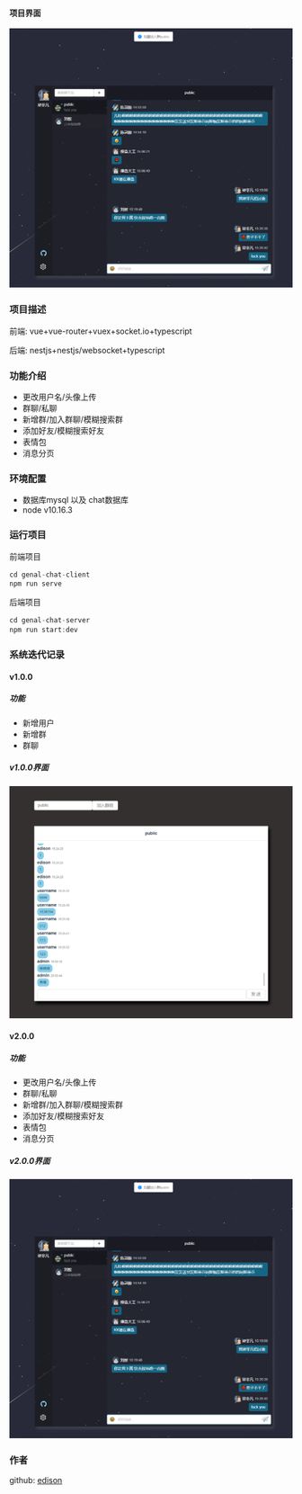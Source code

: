 
#### 项目界面
![](./assets/2.png)

### 项目描述
前端: vue+vue-router+vuex+socket.io+typescript

后端: nestjs+nestjs/websocket+typescript

### 功能介绍
- 更改用户名/头像上传
- 群聊/私聊
- 新增群/加入群聊/模糊搜索群
- 添加好友/模糊搜索好友
- 表情包
- 消息分页

### 环境配置
- 数据库mysql 以及 chat数据库
- node v10.16.3

### 运行项目
前端项目
```js
cd genal-chat-client 
npm run serve
```
后端项目
```js
cd genal-chat-server
npm run start:dev
```

### 系统迭代记录
#### v1.0.0
##### 功能
- 新增用户
- 新增群
- 群聊
##### v1.0.0界面
![](./assets/1.png)

#### v2.0.0
##### 功能
- 更改用户名/头像上传
- 群聊/私聊
- 新增群/加入群聊/模糊搜索群
- 添加好友/模糊搜索好友
- 表情包
- 消息分页
##### v2.0.0界面
![](./assets/2.png)

### 作者
github: [edison](https://github.com/genaller)
